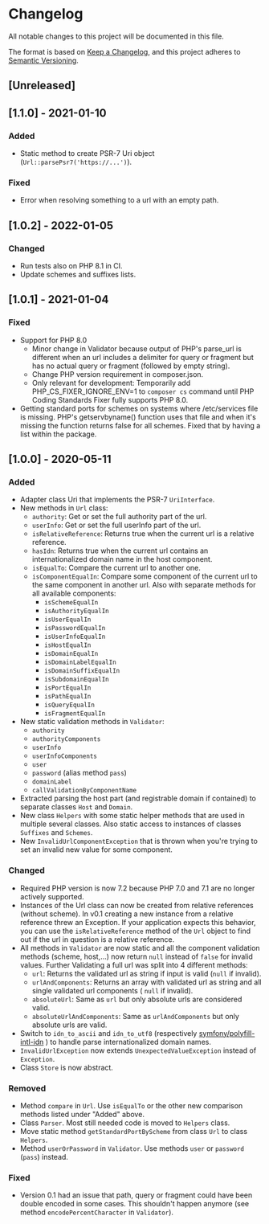 # Changelog

All notable changes to this project will be documented in this file.

The format is based on [Keep a Changelog](https://keepachangelog.com/en/1.0.0/),
and this project adheres to [Semantic Versioning](https://semver.org/spec/v2.0.0.html).

## [Unreleased]

## [1.1.0] - 2021-01-10
### Added
- Static method to create PSR-7 Uri object
  (`Url::parsePsr7('https://...')`).

### Fixed
- Error when resolving something to a url with an empty path.

## [1.0.2] - 2022-01-05
### Changed
- Run tests also on PHP 8.1 in CI.
- Update schemes and suffixes lists.

## [1.0.1] - 2021-01-04
### Fixed
- Support for PHP 8.0
    - Minor change in Validator because output of PHP's
      parse_url is different when an url includes a
      delimiter for query or fragment but has no actual query
      or fragment (followed by empty string).
    - Change PHP version requirement in composer.json.
    - Only relevant for development: Temporarily add
      PHP_CS_FIXER_IGNORE_ENV=1 to `composer cs` command
      until PHP Coding Standards Fixer fully supports 
      PHP 8.0.
- Getting standard ports for schemes on systems where
  /etc/services file is missing. PHP's getservbyname()
  function uses that file and when it's missing the function
  returns false for all schemes. Fixed that by having a list
  within the package.

## [1.0.0] - 2020-05-11

### Added
- Adapter class Uri that implements the PSR-7 `UriInterface`.
- New methods in `Url` class:
    - `authority`: Get or set the full authority part of 
      the url.
    - `userInfo`: Get or set the full userInfo part of the 
      url.
    - `isRelativeReference`: Returns true when the current
      url is a relative reference.
    - `hasIdn`: Returns true when the current url contains
      an internationalized domain name in the host
      component.
    - `isEqualTo`: Compare the current url to another one.
    - `isComponentEqualIn`: Compare some component of the
      current url to the same component in another url.
      Also with separate methods for all available
      components:
        - `isSchemeEqualIn`
        - `isAuthorityEqualIn`
        - `isUserEqualIn`
        - `isPasswordEqualIn`
        - `isUserInfoEqualIn`
        - `isHostEqualIn`
        - `isDomainEqualIn`
        - `isDomainLabelEqualIn`
        - `isDomainSuffixEqualIn`
        - `isSubdomainEqualIn`
        - `isPortEqualIn`
        - `isPathEqualIn`
        - `isQueryEqualIn`
        - `isFragmentEqualIn`
- New static validation methods in `Validator`:
    - `authority`
    - `authorityComponents`
    - `userInfo`
    - `userInfoComponents`
    - `user`
    - `password` (alias method `pass`)
    - `domainLabel`
    - `callValidationByComponentName`
- Extracted parsing the host part (and registrable domain if
  contained) to separate classes `Host` and `Domain`.
- New class `Helpers` with some static helper methods that
  are used in multiple several classes. Also static access
  to instances of classes `Suffixes` and `Schemes`.
- New `InvalidUrlComponentException` that is thrown when
  you're trying to set an invalid new value for some 
  component.

### Changed
- Required PHP version is now 7.2 because PHP 7.0 and 7.1 are
  no longer actively supported.
- Instances of the Url class can now be created from relative
  references (without scheme). In v0.1 creating a new instance
  from a relative reference threw an Exception. If your 
  application expects this behavior, you can use the 
  `isRelativeReference` method of the `Url` object to find out
  if the url in question is a relative reference.
- All methods in `Validator` are now static and all the
  component validation methods (scheme, host,...) now return
  `null` instead of `false` for invalid values.
  Further Validating a full url was split into 4 different
  methods:
    - `url`: Returns the validated url as string if input is
      valid (`null` if invalid).
    - `urlAndComponents`: Returns an array with validated url
      as string and all single validated url components (
      `null` if invalid).
    - `absoluteUrl`: Same as `url` but only absolute urls are
      considered valid.
    - `absoluteUrlAndComponents`: Same as `urlAndComponents`
      but only absolute urls are valid.
- Switch to `idn_to_ascii` and `idn_to_utf8` (respectively
  [symfony/polyfill-intl-idn](https://packagist.org/packages/symfony/polyfill-intl-idn)
  ) to handle parse internationalized domain names. 
- `InvalidUrlException` now extends `UnexpectedValueException`
  instead of `Exception`.
- Class `Store` is now abstract.

### Removed
- Method `compare` in `Url`. Use `isEqualTo` or the other new
  comparison methods listed under "Added" above.
- Class `Parser`. Most still needed code is moved to `Helpers`
  class.
- Move static method `getStandardPortByScheme` from class 
  `Url` to class `Helpers`.
- Method `userOrPassword` in `Validator`. Use methods `user`
  or `password` (`pass`) instead.

### Fixed
- Version 0.1 had an issue that path, query or fragment could 
  have been double encoded in some cases. This shouldn't
  happen anymore (see method `encodePercentCharacter` in
  `Validator`).
